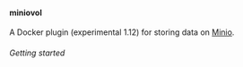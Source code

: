 #### miniovol

A Docker plugin (experimental 1.12) for storing data on [Minio](https://minio.io).

###### Getting started

